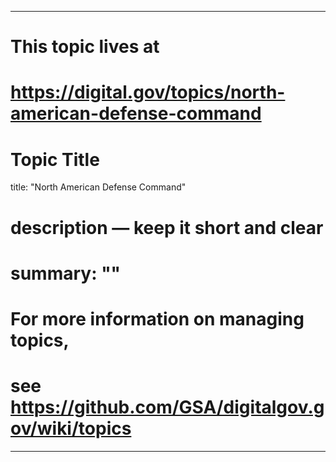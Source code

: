 
---
# This topic lives at
# https://digital.gov/topics/north-american-defense-command

# Topic Title
title: "North American Defense Command"

# description — keep it short and clear
# summary: ""


# For more information on managing topics,
# see https://github.com/GSA/digitalgov.gov/wiki/topics
---
